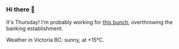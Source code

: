### Hi there :wave:

It's Thursday! I'm probably working for [this bunch](https://github.com/kohofinancial), overthrowing the banking establishment.

Weather in Victoria BC: sunny, at +15°C.

